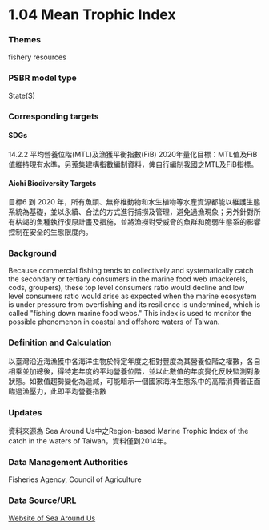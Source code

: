 # 1.04 Mean Trophic Index

<script type="text/javascript" src="http://cdn.mathjax.org/mathjax/latest/MathJax.js?config=TeX-AMS-MML_HTMLorMML"></script>

### Themes
fishery resources
### PSBR model type
State(S)
### Corresponding targets
#### SDGs
14.2.2 平均營養位階(MTL)及漁獲平衡指數(FiB) 2020年量化目標：MTL值及FiB值維持現有水準，另蒐集建構指數編制資料，俾自行編制我國之MTL及FiB指標。
#### Aichi Biodiversity Targets
目標6 到 2020 年，所有魚類、無脊椎動物和水生植物等水產資源都能以維護生態系統為基礎，並以永續、合法的方式進行捕撈及管理，避免過漁現象；另外針對所有枯竭的魚種執行復原計畫及措施，並將漁撈對受威脅的魚群和脆弱生態系的影響控制在安全的生態限度內。
### Background
Because commercial fishing tends to collectively and systematically catch the secondary or tertiary consumers in the marine food web (mackerels, cods, groupers), these top level consumers ratio would decline and low level consumers ratio would arise as expected when the marine ecosystem is under pressure from overfishing and its resilience is undermined, which is called "fishing down marine food webs." This index is used to monitor the possible phenomenon in coastal and offshore waters of Taiwan.
### Definition and Calculation
以臺灣沿近海漁獲中各海洋生物於特定年度之相對豐度為其營養位階之權數，各自相乘並加總後，得特定年度的平均營養位階，並以此數值的年度變化反映監測對象狀態。如數值趨勢變化為遞減，可能暗示一個國家海洋生態系中的高階消費者正面臨過漁壓力，此即平均營養指數
### Updates
資料來源為 Sea Around Us中之Region-based Marine Trophic Index of the catch in the waters of Taiwan，資料僅到2014年。
### Data Management Authorities
Fisheries Agency, Council of Agriculture
### Data Source/URL
[Website of Sea Around Us](http://www.seaaroundus.org/)